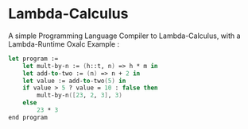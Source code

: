 # Lambda-Calculus
A simple Programming Language Compiler to Lambda-Calculus, with a Lambda-Runtime 
Oxalc Example : 
```fsharp
let program := 
    let mult-by-n := (h::t, n) => h * m in
    let add-to-two := (n) => n + 2 in 
    let value := add-to-two(5) in 
    if value > 5 ? value = 10 : false then    
        mult-by-n([23, 2, 3], 3)
    else    
        23 * 3
end program 
```

